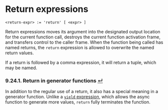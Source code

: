 # Return expressions
```
<return-expr> := 'return' [ <expr> ]
```

Return expressions moves its argument into the designated output location for the current function call, destroys the current function activation frame, and transfers control to the caller frame.
When the function being called has named returns, the `return` expression is allowed to overwrite the named return values.

If a return is followed by a comma expression, it will return a tuple, which may be named.

### 9.24.1. Return in generator functions [↵](#return-expressions)

In addition to the regular use of a return, it also has a special meaning in a generator function.
Unlike a [`yield` expression](./yield-expressions.md), which allows the async function to generate more values, `return` fully terminates the function.
